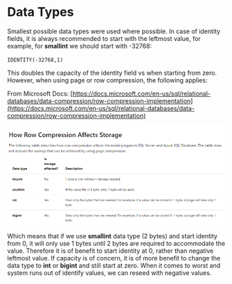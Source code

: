 # Data Types

Smallest possible data types were used where possible. In case of identity fields, it is always recommended to start with the leftmost value, for example, for **smallint** we should start with -32768:

`IDENTITY(-32768,1)`

This doubles the capacity of the identity field vs when starting from zero. However, when using page or row compression, the following applies:

From Microsoft Docs: [https://docs.microsoft.com/en-us/sql/relational-databases/data-compression/row-compression-implementation](https://docs.microsoft.com/en-us/sql/relational-databases/data-compression/row-compression-implementation)

![](../../.gitbook/assets/image%20%2814%29.png)

Which means that if we use **smallint** data type \(2 bytes\) and start identity from 0, it will only use 1 bytes until 2 bytes are required to accommodate the value. Therefore it is of benefit to start identity at 0, rather than negative leftmost value. If capacity is of concern, it is of more benefit to change the data type to **int** or **bigint** and still start at zero. When it comes to worst and system runs out of identify values, we can reseed with negative values. 

